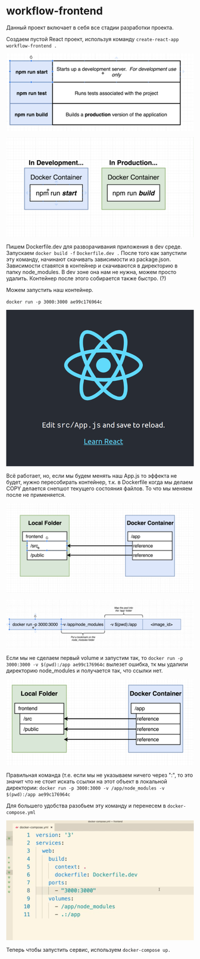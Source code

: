 # workflow-frontend

Данный проект включает в себя все стадии разработки проекта.

Создаем пустой React проект, используя команду `create-react-app workflow-frontend .`

![](../.gitbook/assets/image%20%282%29.png)

![](../.gitbook/assets/image%20%288%29.png)

Пишем Dockerfile.dev для разворачивания приложения в dev среде. Запускаем `docker build -f` `Dockerfile.dev .` После того как запустили эту команду, начинают скачивать зависимости из package.json. Зависимости ставятся в контейнер и скачиваются в директорию в папку node\_modules. В dev зоне она нам не нужна, можем просто удалить. Контейнер после этого собирается также быстро. \(?\)

Можем запустить наш контейнер.

 `docker run -p 3000:3000 ae99c176964c`

![](../.gitbook/assets/image%20%283%29.png)

 Всё работает, но, если мы будем менять наш App.js то эффекта не будет, нужно пересобирать контейнер, т.к. в Dockerfile когда мы делаем COPY делается снепшот текущего состояния файлов. То что мы меняем после не применяется.

![&#x412;&#x43E;&#x442; &#x442;&#x430;&#x43A; &#x44D;&#x442;&#x43E; &#x434;&#x43E;&#x43B;&#x436;&#x43D;&#x43E; &#x440;&#x430;&#x431;&#x43E;&#x442;&#x430;&#x442;&#x44C; &#x441; &#x43F;&#x43E;&#x43C;&#x43E;&#x449;&#x44C;&#x44E; Docker Volume](../.gitbook/assets/image%20%284%29.png)

![&#x441;&#x43E;&#x437;&#x434;&#x430;&#x435;&#x43C; &#x441;&#x441;&#x44B;&#x43B;&#x43A;&#x438; ](../.gitbook/assets/image%20%287%29.png)

Если мы не сделаем первый volume и запустим так, то  `docker run -p 3000:3000 -v $(pwd):/app ae99c176964c` вылезет ошибка, тк мы удалили директорию node\_modules и получается так, что ссылки нет.

![](../.gitbook/assets/image.png)

Правильная команда \(т.е. если мы не указываем ничего через ":", то это значит что не стоит искать ссылки на этот объект в локальной директории: `docker run -p 3000:3000 -v /app/node_modules -v $(pwd):/app ae99c176964c` 

Для большего удобства разобьем эту команду и перенесем в `docker-compose.yml` 

![docker-compose.yml](../.gitbook/assets/image%20%286%29.png)

Теперь чтобы запустить сервис, используем `docker-compose up.`

